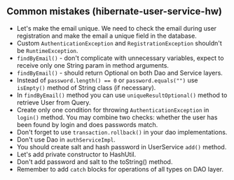 ## Common mistakes (hibernate-user-service-hw)

* Let's make the email unique. We need to check the email during user registration and make the email a unique field in the database.
* Custom `AuthenticationException` and `RegistrationException` shouldn't be `RuntimeException`.
* `findByEmail()` - don't complicate with unnecessary variables, expect to receive only one String param 
  in method arguments.
* `findByEmail()` - should return Optional on both Dao and Service layers.
* Instead of `password.length() == 0` or `password.equals("")` use `isEmpty()` method of String class (if necessary).
* In `findByEmail()` method you can use `uniqueResultOptional()` method to retrieve User from Query.
* Create only one condition for throwing `AuthenticationException` in `login()` method. You may combine two checks: 
  whether the user has been found by login and does passwords match.
* Don't forget to use `transaction.rollback()` in your dao implementations.
* Don't use Dao in `authServiceImpl`.
* You should create salt and hash password in UserService `add()` method.
* Let's add private constructor to HashUtil.
* Don't add password and salt to the toString() method.
* Remember to add `catch` blocks for operations of all types on DAO layer.  
